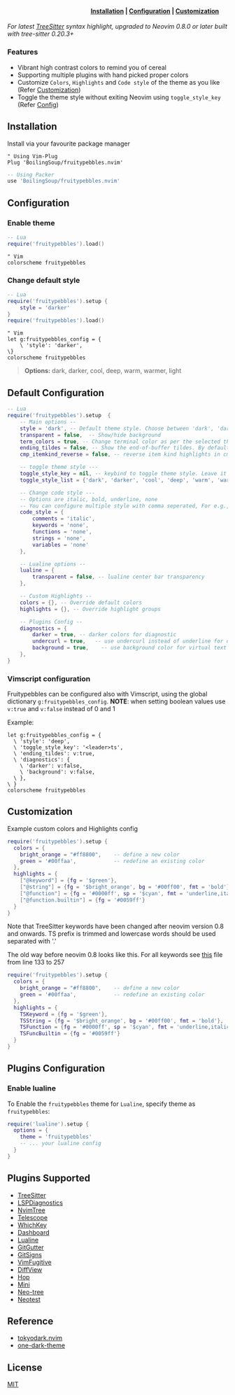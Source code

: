 <h1 align="left">
<span> &nbsp;&nbsp;&nbsp; </span>
<!-- <img height="100" src="https://user-images.githubusercontent.com/20145075/127218526-44b107db-92b9-4a47-86a3-132b4c1e45d1.png" alt="fruitypebbles.nvim"> -->
</h1>

<h4><div align="right">
    <a href="#installation">Installation</a>
    <span> | </span>
    <a href="#default-configuration">Configuration</a>
    <span> | </span>
    <a href="#customization">Customization</a>
    <span> &nbsp;&nbsp;&nbsp; &nbsp; </span>
</div></h4>

_For latest [TreeSitter](https://github.com/nvim-treesitter/nvim-treesitter) syntax highlight, upgraded to Neovim 0.8.0 or later built with tree-sitter 0.20.3+_

### Features

- Vibrant high contrast colors to remind you of cereal
- Supporting multiple plugins with hand picked proper colors
- Customize `Colors`, `Highlights` and `Code style` of the theme as you like (Refer [Customization](#customization))
- Toggle the theme style without exiting Neovim using `toggle_style_key` (Refer [Config](#default-configuration))

## Installation

Install via your favourite package manager

```vim
" Using Vim-Plug
Plug 'BoilingSoup/fruitypebbles.nvim'
```

```lua
-- Using Packer
use 'BoilingSoup/fruitypebbles.nvim'
```

## Configuration

### Enable theme

```lua
-- Lua
require('fruitypebbles').load()
```

```vim
" Vim
colorscheme fruitypebbles
```

### Change default style

```lua
-- Lua
require('fruitypebbles').setup {
    style = 'darker'
}
require('fruitypebbles').load()
```

```vim
" Vim
let g:fruitypebbles_config = {
    \ 'style': 'darker',
\}
colorscheme fruitypebbles
```

> **Options:** dark, darker, cool, deep, warm, warmer, light

## Default Configuration

```lua
-- Lua
require('fruitypebbles').setup  {
    -- Main options --
    style = 'dark', -- Default theme style. Choose between 'dark', 'darker', 'cool', 'deep', 'warm', 'warmer' and 'light'
    transparent = false,  -- Show/hide background
    term_colors = true, -- Change terminal color as per the selected theme style
    ending_tildes = false, -- Show the end-of-buffer tildes. By default they are hidden
    cmp_itemkind_reverse = false, -- reverse item kind highlights in cmp menu

    -- toggle theme style ---
    toggle_style_key = nil, -- keybind to toggle theme style. Leave it nil to disable it, or set it to a string, for example "<leader>ts"
    toggle_style_list = {'dark', 'darker', 'cool', 'deep', 'warm', 'warmer', 'light'}, -- List of styles to toggle between

    -- Change code style ---
    -- Options are italic, bold, underline, none
    -- You can configure multiple style with comma seperated, For e.g., keywords = 'italic,bold'
    code_style = {
        comments = 'italic',
        keywords = 'none',
        functions = 'none',
        strings = 'none',
        variables = 'none'
    },

    -- Lualine options --
    lualine = {
        transparent = false, -- lualine center bar transparency
    },

    -- Custom Highlights --
    colors = {}, -- Override default colors
    highlights = {}, -- Override highlight groups

    -- Plugins Config --
    diagnostics = {
        darker = true, -- darker colors for diagnostic
        undercurl = true,   -- use undercurl instead of underline for diagnostics
        background = true,    -- use background color for virtual text
    },
}
```

### Vimscript configuration

Fruitypebbles can be configured also with Vimscript, using the global dictionary `g:fruitypebbles_config`.
**NOTE**: when setting boolean values use `v:true` and `v:false` instead of 0 and 1

Example:

```vim
let g:fruitypebbles_config = {
  \ 'style': 'deep',
  \ 'toggle_style_key': '<leader>ts',
  \ 'ending_tildes': v:true,
  \ 'diagnostics': {
    \ 'darker': v:false,
    \ 'background': v:false,
  \ },
\ }
colorscheme fruitypebbles
```

## Customization

Example custom colors and Highlights config

```lua
require('fruitypebbles').setup {
  colors = {
    bright_orange = "#ff8800",    -- define a new color
    green = '#00ffaa',            -- redefine an existing color
  },
  highlights = {
    ["@keyword"] = {fg = '$green'},
    ["@string"] = {fg = '$bright_orange', bg = '#00ff00', fmt = 'bold'},
    ["@function"] = {fg = '#0000ff', sp = '$cyan', fmt = 'underline,italic'},
    ["@function.builtin"] = {fg = '#0059ff'}
  }
}
```

Note that TreeSitter keywords have been changed after neovim version 0.8 and onwards.
TS prefix is trimmed and lowercase words should be used separated with '.'

The old way before neovim 0.8 looks like this.
For all keywords see [this](https://github.com/navarasu/onedark.nvim/blob/master/lua/onedark/highlights.lua#L133-L257) file from line 133 to 257

```lua
require('fruitypebbles').setup {
  colors = {
    bright_orange = "#ff8800",    -- define a new color
    green = '#00ffaa',            -- redefine an existing color
  },
  highlights = {
    TSKeyword = {fg = '$green'},
    TSString = {fg = '$bright_orange', bg = '#00ff00', fmt = 'bold'},
    TSFunction = {fg = '#0000ff', sp = '$cyan', fmt = 'underline,italic'},
    TSFuncBuiltin = {fg = '#0059ff'}
  }
}
```

## Plugins Configuration

### Enable lualine

To Enable the `fruitypebbles` theme for `Lualine`, specify theme as `fruitypebbles`:

```lua
require('lualine').setup {
  options = {
    theme = 'fruitypebbles'
    -- ... your lualine config
  }
}
```

## Plugins Supported

- [TreeSitter](https://github.com/nvim-treesitter/nvim-treesitter)
- [LSPDiagnostics](https://neovim.io/doc/user/lsp.html)
- [NvimTree](https://github.com/kyazdani42/nvim-tree.lua)
- [Telescope](https://github.com/nvim-telescope/telescope.nvim)
- [WhichKey](https://github.com/folke/which-key.nvim)
- [Dashboard](https://github.com/glepnir/dashboard-nvim)
- [Lualine](https://github.com/hoob3rt/lualine.nvim)
- [GitGutter](https://github.com/airblade/vim-gitgutter)
- [GitSigns](https://github.com/lewis6991/gitsigns.nvim)
- [VimFugitive](https://github.com/tpope/vim-fugitive)
- [DiffView](https://github.com/sindrets/diffview.nvim)
- [Hop](https://github.com/phaazon/hop.nvim)
- [Mini](https://github.com/echasnovski/mini.nvim)
- [Neo-tree](https://github.com/nvim-neo-tree/neo-tree.nvim)
- [Neotest](https://github.com/nvim-neotest/neotest)

## Reference

- [tokyodark.nvim](https://github.com/tiagovla/tokyodark.nvim)
- [one-dark-theme](https://github.com/andresmichel/one-dark-theme)

## License

[MIT](https://choosealicense.com/licenses/mit/)
